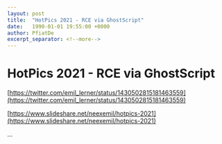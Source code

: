 ```yaml
---
layout: post
title:  "HotPics 2021 - RCE via GhostScript"
date:   1990-01-01 19:55:00 +0000
author: PfiatDe
excerpt_separator: <!--more-->
---
```


# HotPics 2021 - RCE via GhostScript

[https://twitter.com/emil_lerner/status/1430502815181463559](https://twitter.com/emil_lerner/status/1430502815181463559)

[https://www.slideshare.net/neexemil/hotpics-2021](https://www.slideshare.net/neexemil/hotpics-2021)

...
<!--more-->
